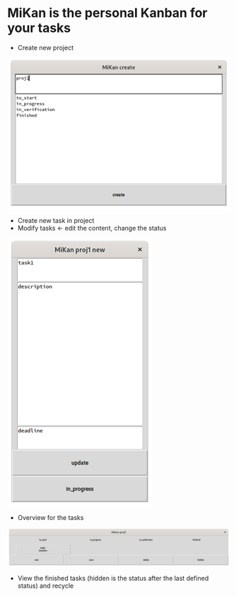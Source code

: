 # MiKan is the personal Kanban for your tasks

- Create new project

![image](https://github.com/t-lou/MiKan/blob/master/screenshots/new_project.png)

- Create new task in project
- Modify tasks <- edit the content, change the status

![image](https://github.com/t-lou/MiKan/blob/master/screenshots/new_task.png)

- Overview for the tasks

![image](https://github.com/t-lou/MiKan/blob/master/screenshots/main.png)

- View the finished tasks (hidden is the status after the last defined status) and recycle